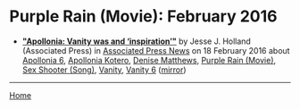 # Purple Rain (Movie): February 2016

 - [**"Apollonia: Vanity was and ‘inspiration’"**](https://www.apnews.com/849a2025be574b07b857e30d16295024) by Jesse J. Holland (Associated Press) in [Associated Press News](https://www.apnews.com/) on 18 February 2016 about [Apollonia 6](../../../topics/apollonia-6/index.md), [Apollonia Kotero](../../../topics/apollonia-kotero/index.md), [Denise Matthews](../../../topics/denise-matthews/index.md), [Purple Rain (Movie)](../../../topics/movie/purple-rain/index.md), [Sex Shooter (Song)](../../../topics/song/sex-shooter/index.md), [Vanity](../../../topics/vanity/index.md), [Vanity 6](../../../topics/vanity-6/index.md) ([mirror](https://web.archive.org/web/*/https://www.apnews.com/849a2025be574b07b857e30d16295024))

----

[Home](./)
